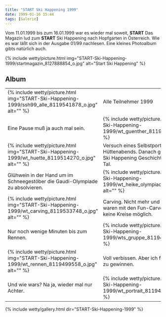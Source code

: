 ```yaml
---
title: "START Ski Happening 1999"
date: 1999-01-16 15:44
tags: [Galerie]
---
```

Vom 11.01.1999 bis zum 16.01.1999 war es wieder mal soweit, **START** Das Magazin lud zum **START** Ski Happening nach Hopfgarten in Österreich. Wie es war läßt sich in der Ausgabe 01/99 nachlesen. Eine kleines Photoalbum gibts natürlich auch.

<!--more-->

{% include wetty/picture.html img="START-Ski-Happening-1999/startmagazin_8127888854_o.jpg" alt="Start Ski Happening" %}

## Album
<table class="inline">
<tr class="row0"><td class="col0">{% include wetty/picture.html img="START-Ski-Happening-1999/ssh99_alle_8119541878_o.jpg" alt="" %}</td><td class="col1">Alle Teilnehmer 1999</td></tr>
<tr class="row0"><td class="col0">Eine Pause muß ja auch mal sein.</td><td class="col1">{% include wetty/picture.html img="START-Ski-Happening-1999/wt_guenther_8119514639_o.jpg" alt="" %}</td></tr>
<tr class="row0"><td class="col0">{% include wetty/picture.html img="START-Ski-Happening-1999/wt_huette_8119514270_o.jpg" alt="" %}</td><td class="col1">Versuch eines Selbstportraits während des Hüttenabends. Danach gings erstmalig in der Ski Happening Geschichte mit Rodelschlitten zu Tal.</td></tr>
<tr class="row0"><td class="col0">Glühwein in der Hand um im Schneegestöber die Gaudi-Olympiade zu absolvieren.</td><td class="col1">{% include wetty/picture.html img="START-Ski-Happening-1999/wt_heike_olympiade_8119520656_o.jpg" alt="" %}</td></tr>
<tr class="row0"><td class="col0">{% include wetty/picture.html img="START-Ski-Happening-1999/wt_carving_8119533748_o.jpg" alt="" %}</td><td class="col1">Carving. Nicht mehr und nicht weniger. Leider waren mit den Fun-Carvern von 170 cm Länge keine Kreise möglich.</td></tr>
<tr class="row0"><td class="col0">Nur noch wenige Minuten bis zum Rennen.</td><td class="col1">{% include wetty/picture.html img="START-Ski-Happening-1999/wts_gruppe_8119480417_o.jpg" alt="" %}</td></tr>
<tr class="row0"><td class="col0">{% include wetty/picture.html img="START-Ski-Happening-1999/wt_rennen_8119499558_o.jpg" alt="" %}</td><td class="col1">Voll verbissen. Aber ich fahr ja schließlich um zu gewinnen.</td></tr>
<tr class="row0"><td class="col0">Und wie wars? Na ja, wieder mal nur Achter.</td><td class="col1">{% include wetty/picture.html img="START-Ski-Happening-1999/wt_portrait_8119494333_o.jpg" alt="" %}</td></tr></table>


{% include wetty/gallery.html dir="START-Ski-Happening-1999" %}
